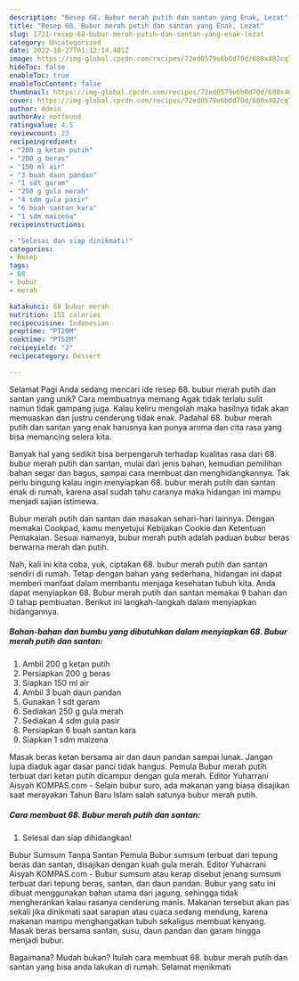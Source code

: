 ```yaml
---
description: "Resep 68. Bubur merah putih dan santan yang Enak, Lezat"
title: "Resep 68. Bubur merah putih dan santan yang Enak, Lezat"
slug: 1721-resep-68-bubur-merah-putih-dan-santan-yang-enak-lezat
category: Uncategorized
date: 2022-10-27T01:12:14.401Z
image: https://img-global.cpcdn.com/recipes/72ed0579e6b0d70d/680x482cq70/68-bubur-merah-putih-dan-santan-foto-resep-utama.jpg
hideToc: false
enableToc: true
enableTocContent: false
thumbnail: https://img-global.cpcdn.com/recipes/72ed0579e6b0d70d/680x482cq70/68-bubur-merah-putih-dan-santan-foto-resep-utama.jpg
cover: https://img-global.cpcdn.com/recipes/72ed0579e6b0d70d/680x482cq70/68-bubur-merah-putih-dan-santan-foto-resep-utama.jpg
author: Admin
authorAv: notfound
ratingvalue: 4.5
reviewcount: 23
recipeingredient:
- "200 g ketan putih"
- "200 g beras"
- "150 ml air"
- "3 buah daun pandan"
- "1 sdt garam"
- "250 g gula merah"
- "4 sdm gula pasir"
- "6 buah santan kara"
- "1 sdm maizena"
recipeinstructions:

- "Selesai dan siap dinikmati!"
categories:
- Resep
tags:
- 68
- bubur
- merah

katakunci: 68 bubur merah 
nutrition: 151 calories
recipecuisine: Indonesian
preptime: "PT20M"
cooktime: "PT52M"
recipeyield: "2"
recipecategory: Dessert

---
```



Selamat Pagi Anda sedang mencari ide resep 68. bubur merah putih dan santan yang unik? Cara membuatnya memang Agak tidak terlalu sulit namun tidak gampang juga. Kalau keliru mengolah maka hasilnya tidak akan memuaskan dan justru cenderung tidak enak. Padahal 68. bubur merah putih dan santan yang enak harusnya kan punya aroma dan cita rasa yang bisa memancing selera kita.


Banyak hal yang sedikit bisa berpengaruh terhadap kualitas rasa dari 68. bubur merah putih dan santan, mulai dari jenis bahan, kemudian pemilihan bahan segar dan bagus, sampai cara membuat dan menghidangkannya. Tak perlu bingung kalau ingin menyiapkan 68. bubur merah putih dan santan enak di rumah, karena asal sudah tahu caranya maka hidangan ini mampu menjadi sajian istimewa.

Bubur merah putih dan santan dan masakan sehari-hari lainnya. Dengan memakai Cookpad, kamu menyetujui Kebijakan Cookie dan Ketentuan Pemakaian. Sesuai namanya, bubur merah putih adalah paduan bubur beras berwarna merah dan putih.


Nah, kali ini kita coba, yuk, ciptakan 68. bubur merah putih dan santan sendiri di rumah. Tetap dengan bahan yang sederhana, hidangan ini dapat memberi manfaat dalam membantu menjaga kesehatan tubuh kita. Anda dapat menyiapkan 68. Bubur merah putih dan santan memakai 9 bahan dan 0 tahap pembuatan. Berikut ini langkah-langkah dalam menyiapkan hidangannya.

<!--inarticleads1-->

##### Bahan-bahan dan bumbu yang dibutuhkan dalam menyiapkan 68. Bubur merah putih dan santan:

1. Ambil 200 g ketan putih
1. Persiapkan 200 g beras
1. Siapkan 150 ml air
1. Ambil 3 buah daun pandan
1. Gunakan 1 sdt garam
1. Sediakan 250 g gula merah
1. Sediakan 4 sdm gula pasir
1. Persiapkan 6 buah santan kara
1. Siapkan 1 sdm maizena


Masak beras ketan bersama air dan daun pandan sampai lunak. Jangan lupa diaduk agar dasar panci tidak hangus. Pemula Bubur merah putih terbuat dari ketan putih dicampur dengan gula merah. Editor Yuharrani Aisyah KOMPAS.com - Selain bubur suro, ada makanan yang biasa disajikan saat merayakan Tahun Baru Islam salah satunya bubur merah putih. 

<!--inarticleads2-->

##### Cara membuat 68. Bubur merah putih dan santan:


1. Selesai dan siap dihidangkan!

Bubur Sumsum Tanpa Santan Pemula Bubur sumsum terbuat dari tepung beras dan santan, disajikan dengan kuah gula merah. Editor Yuharrani Aisyah KOMPAS.com - Bubur sumsum atau kerap disebut jenang sumsum terbuat dari tepung beras, santan, dan daun pandan. Bubur yang satu ini dibuat menggunakan bahan utama dari jagung, sehingga tidak mengherankan kalau rasanya cenderung manis. Makanan tersebut akan pas sekali jika dinikmati saat sarapan atau cuaca sedang mendung, karena makanan mampu menghangatkan tubuh sekaligus membuat kenyang. Masak beras bersama santan, susu, daun pandan dan garam hingga menjadi bubur. 

Bagaimana? Mudah bukan? Itulah cara membuat 68. bubur merah putih dan santan yang bisa anda lakukan di rumah. Selamat menikmati
